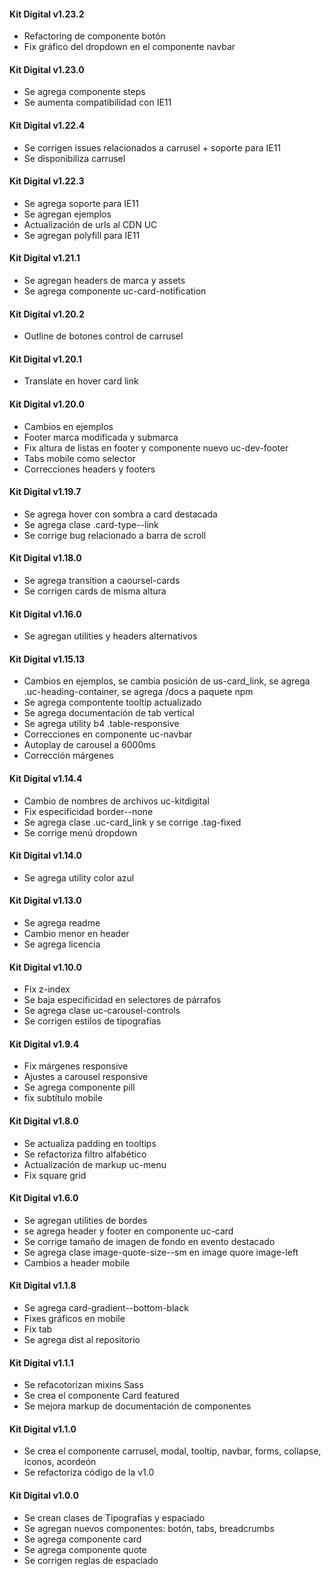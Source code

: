 #### Kit Digital v1.23.2
* Refactoring de componente botón
* Fix gráfico del dropdown en el componente navbar

#### Kit Digital v1.23.0
* Se agrega componente steps
* Se aumenta compatibilidad con IE11

#### Kit Digital v1.22.4
* Se corrigen issues relacionados a carrusel + soporte para IE11
* Se disponibiliza carrusel

#### Kit Digital v1.22.3

* Se agrega soporte para IE11
* Se agregan ejemplos
* Actualización de urls al CDN UC
* Se agregan polyfill para IE11



#### Kit Digital v1.21.1

* Se agregan headers de marca y assets
* Se agrega componente uc-card-notification



#### Kit Digital v1.20.2

* Outline de botones control de carrusel



#### Kit Digital v1.20.1

* Translate en hover card link



#### Kit Digital v1.20.0

* Cambios en ejemplos
* Footer marca modificada y submarca
* Fix altura de listas en footer y componente nuevo uc-dev-footer
* Tabs mobile como selector
* Correcciones headers y footers



#### Kit Digital v1.19.7

* Se agrega hover con sombra a card destacada
* Se agrega clase .card-type--link
* Se corrige bug relacionado a barra de scroll



#### Kit Digital v1.18.0

* Se agrega transition a caoursel-cards
* Se corrigen cards de misma altura



#### Kit Digital v1.16.0

* Se agregan utilities y headers alternativos



#### Kit Digital v1.15.13

* Cambios en ejemplos, se cambia posición de us-card_link, se agrega .uc-heading-container, se agrega /docs a paquete npm
* Se agrega compontente tooltip actualizado
* Se agrega documentación de tab vertical
* Se agrega utility b4 .table-responsive
* Correcciones en componente uc-navbar
* Autoplay de carousel a 6000ms
* Corrección márgenes



#### Kit Digital v1.14.4

* Cambio de nombres de archivos uc-kitdigital
* Fix especificidad border--none
* Se agrega clase .uc-card_link y se corrige .tag-fixed
* Se corrige menú dropdown



#### Kit Digital v1.14.0

* Se agrega utility color azul



#### Kit Digital v1.13.0

* Se agrega readme
* Cambio menor en header
* Se agrega licencia



#### Kit Digital v1.10.0

* Fix z-index
* Se baja especificidad en selectores de párrafos
* Se agrega clase uc-carousel-controls
* Se corrigen estilos de tipografías



#### Kit Digital v1.9.4

* Fix márgenes responsive
* Ajustes a carousel responsive
* Se agrega componente pill
* fix subtítulo mobile



#### Kit Digital v1.8.0

* Se actualiza padding en tooltips
* Se refactoriza filtro alfabético
* Actualización de markup uc-menu
* Fix square grid



#### Kit Digital v1.6.0

* Se agregan utilities de bordes
* se agrega header y footer en componente uc-card
* Se corrige tamaño de imagen de fondo en evento destacado
* Se agrega clase image-quote-size--sm en image quore image-left
* Cambios a header mobile



#### Kit Digital v1.1.8

* Se agrega card-gradient--bottom-black
* Fixes gráficos en mobile
* Fix tab
* Se agrega dist al repositorio



#### Kit Digital v1.1.1

* Se refacotorizan mixins Sass
* Se crea el componente Card featured
* Se mejora markup de documentación de componentes



#### Kit Digital v1.1.0

* Se crea el componente carrusel, modal, tooltip, navbar, forms, collapse, iconos, acordeón
* Se refactoriza código de la v1.0



#### Kit Digital v1.0.0

* Se crean clases de  Tipografías y espaciado
* Se agregan nuevos componentes: botón, tabs, breadcrumbs
* Se agrega componente card
* Se agrega componente quote
* Se corrigen reglas de espaciado

